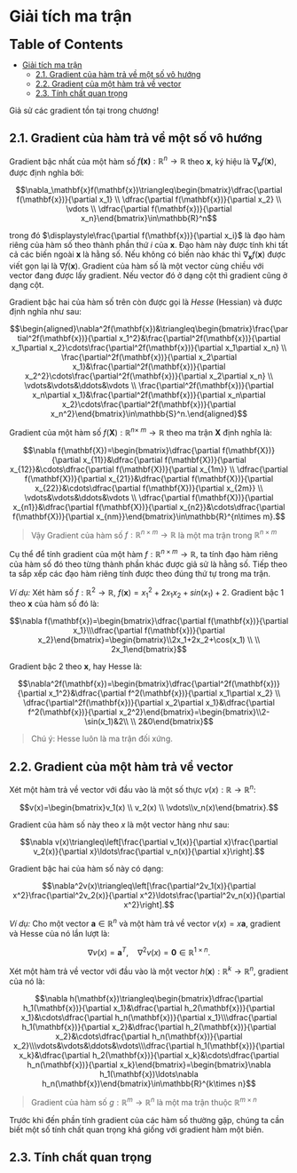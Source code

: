 # Giải tích ma trận

<b style="font-size: 170%;">Table of Contents</b>
- [Giải tích ma trận](#giải-tích-ma-trận)
  - [2.1. Gradient của hàm trả về một số vô hướng](#21-gradient-của-hàm-trả-về-một-số-vô-hướng)
  - [2.2. Gradient của một hàm trả về vector](#22-gradient-của-một-hàm-trả-về-vector)
  - [2.3. Tính chất quan trọng](#23-tính-chất-quan-trọng)


Giả sử các gradient tồn tại trong chương!

## 2.1. Gradient của hàm trả về một số vô hướng

Gradient bậc nhất của một hàm số $f\mathbf{(x)}:\mathbb{R}^n \to \mathbb{R}$ theo $\mathbf{x}$, ký hiệu là $\nabla_\mathbf{x}f(\mathbf{x})$, được định nghĩa bởi:

$$\nabla_\mathbf{x}f(\mathbf{x})\triangleq\begin{bmatrix}\dfrac{\partial f(\mathbf{x})}{\partial x_1} \\ \dfrac{\partial f(\mathbf{x})}{\partial x_2} \\ \vdots \\ \dfrac{\partial f(\mathbf{x})}{\partial x_n}\end{bmatrix}\in\mathbb{R}^n$$

trong đó $\displaystyle\frac{\partial f(\mathbf{x})}{\partial x_i}$ là đạo hàm riêng của hàm số theo thành phần thứ $i$ của $\mathbf{x}$. Đạo hàm này được tính khi tất cả các biến ngoài $\mathbf{x}$ là hằng số. Nếu không có biến nào khác thì $\nabla_\mathbf{x} f(\mathbf{x})$ được viết gọn lại là $\nabla f(\mathbf{x})$. Gradient của hàm số là một vector cùng chiều với vector đang được lấy gradient. Nếu vector đó ở dạng cột thì gradient cũng ở dạng cột.

Gradient bậc hai của hàm số trên còn được gọi là *Hesse* (Hessian) và được định nghĩa như sau:

$$\begin{aligned}\nabla^2f(\mathbf{x})&\triangleq\begin{bmatrix}\frac{\partial^2f(\mathbf{x})}{\partial x_1^2}&\frac{\partial^2f(\mathbf{x})}{\partial x_1\partial x_2}\cdots\frac{\partial^2f(\mathbf{x})}{\partial x_1\partial x_n} \\ \frac{\partial^2f(\mathbf{x})}{\partial x_2\partial x_1}&\frac{\partial^2f(\mathbf{x})}{\partial x_2^2}\cdots\frac{\partial^2f(\mathbf{x})}{\partial x_2\partial x_n} \\ \vdots&\vdots&\ddots&\vdots \\ \frac{\partial^2f(\mathbf{x})}{\partial x_n\partial x_1}&\frac{\partial^2f(\mathbf{x})}{\partial x_n\partial x_2}\cdots\frac{\partial^2f(\mathbf{x})}{\partial x_n^2}\end{bmatrix}\in\mathbb{S}^n.\end{aligned}$$

Gradient của một hàm số $f(\mathbf{X}): \mathbb{R}^{n \times\ m} \to \mathbb{R}$ theo ma trận $\mathbf{X}$ định nghĩa là:

$$\nabla f(\mathbf{X})=\begin{bmatrix}\dfrac{\partial f(\mathbf{X})}{\partial x_{11}}&\dfrac{\partial f(\mathbf{X})}{\partial x_{12}}&\cdots\dfrac{\partial f(\mathbf{X})}{\partial x_{1m}} \\ \dfrac{\partial f(\mathbf{X})}{\partial x_{21}}&\dfrac{\partial f(\mathbf{X})}{\partial x_{22}}&\cdots\dfrac{\partial f(\mathbf{X})}{\partial x_{2m}} \\ \vdots&\vdots&\ddots&\vdots \\ \dfrac{\partial f(\mathbf{X})}{\partial x_{n1}}&\dfrac{\partial f(\mathbf{X})}{\partial x_{n2}}&\cdots\dfrac{\partial f(\mathbf{X})}{\partial x_{nm}}\end{bmatrix}\in\mathbb{R}^{n\times m}.$$

>Vậy Gradient của hàm số $f: \mathbb{R}^{n \times m} \to \mathbb{R}$ là một ma trận trong $\mathbb{R}^{n \times m}$

Cụ thể để tính gradient của một hàm $f: \mathbb{R}^{n \times m} \to \mathbb{R}$, ta tính đạo hàm riêng của hàm số đó theo từng thành phần khác được giả sử là hằng số. Tiếp theo ta sắp xếp các đạo hàm riêng tính được theo đúng thứ tự trong ma trận.

*Ví dụ:* Xét hàm số $f: \mathbb{R}^2 \to \mathbb{R},\ f(\mathbf{x}) = x_1^2 + 2x_1x_2 + sin(x_1) + 2$. Gradient bậc 1 theo $\mathbf{x}$ của hàm số đó là:

$$\nabla f(\mathbf{x})=\begin{bmatrix}\dfrac{\partial f(\mathbf{x})}{\partial x_1}\\\dfrac{\partial f(\mathbf{x})}{\partial x_2}\end{bmatrix}=\begin{bmatrix}\\2x_1+2x_2+\cos(x_1) \\ \\ 2x_1\end{bmatrix}$$

Gradient bậc 2 theo $\mathbf{x}$, hay Hesse là:

$$\nabla^2f(\mathbf{x})=\begin{bmatrix}\dfrac{\partial^2f(\mathbf{x})}{\partial x_1^2}&\dfrac{\partial f^2(\mathbf{x})}{\partial x_1\partial x_2} \\ \dfrac{\partial^2f(\mathbf{x})}{\partial x_2\partial x_1}&\dfrac{\partial f^2(\mathbf{x})}{\partial x_2^2}\end{bmatrix}=\begin{bmatrix}\\2-\sin(x_1)&2\\ \\ 2&0\end{bmatrix}$$

>Chú ý: Hesse luôn là ma trận đối xứng.

## 2.2. Gradient của một hàm trả về vector

Xét một hàm trả về vector với đầu vào là một số thực $v(x) : \mathbb{R} \to \mathbb{R}^n$:

$$v(x)=\begin{bmatrix}v_1(x) \\ v_2(x) \\ \vdots\\v_n(x)\end{bmatrix}.$$

Gradient của hàm số này theo $x$ là một vector hàng như sau:

$$\nabla v(x)\triangleq\left[\frac{\partial v_1(x)}{\partial x}\frac{\partial v_2(x)}{\partial x}\ldots\frac{\partial v_n(x)}{\partial x}\right].$$

Gradient bậc hai của hàm số này có dạng:

$$\nabla^2v(x)\triangleq\left[\frac{\partial^2v_1(x)}{\partial x^2}\frac{\partial^2v_2(x)}{\partial x^2}\ldots\frac{\partial^2v_n(x)}{\partial x^2}\right].$$

*Ví dụ:* Cho một vector $\mathbf{a} \in \mathbb{R}^n$ và một hàm trả về vector $v(x) = x\mathbf{a}$, gradient và Hesse của nó lần lượt là:

$$\nabla v(x)=\mathbf{a}^T,\quad\nabla^2v(x)=\mathbf{0}\in\mathbb{R}^{1\times n}.$$

Xét một hàm trả về vector với đầu vào là một vector $h(\mathbf{x}):\mathbb{R}^k \to \mathbb{R}^n$, gradient của nó là:

$$\nabla h(\mathbf{x})\triangleq\begin{bmatrix}\dfrac{\partial h_1(\mathbf{x})}{\partial x_1}&\dfrac{\partial h_2(\mathbf{x})}{\partial x_1}&\cdots\dfrac{\partial h_n(\mathbf{x})}{\partial x_1}\\\dfrac{\partial h_1(\mathbf{x})}{\partial x_2}&\dfrac{\partial h_2(\mathbf{x})}{\partial x_2}&\cdots\dfrac{\partial h_n(\mathbf{x})}{\partial x_2}\\\vdots&\vdots&\ddots&\vdots\\\dfrac{\partial h_1(\mathbf{x})}{\partial x_k}&\dfrac{\partial h_2(\mathbf{x})}{\partial x_k}&\cdots\dfrac{\partial h_n(\mathbf{x})}{\partial x_k}\end{bmatrix}=\begin{bmatrix}\nabla h_1(\mathbf{x})\ldots\nabla h_n(\mathbf{x})\end{bmatrix}\in\mathbb{R}^{k\times n}$$

>Gradient của hàm số $g: \mathbb{R}^m \to \mathbb{R}^n$ là một ma trận thuộc $\mathbb{R}^{m \times n}$

Trước khi đến phần tính gradient của các hàm số thường gặp, chúng ta cần biết một số tính chất quan trọng khá giống với gradient hàm một biến.

## 2.3. Tính chất quan trọng























